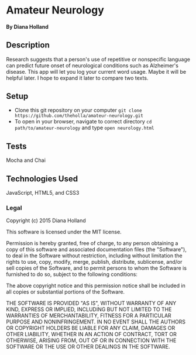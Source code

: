 # Amateur Neurology

#### By Diana Holland

## Description

Research suggests that a person's use of repetitive or nonspecific language can predict future onset of neurological conditions such as Alzheimer's disease. This app will let you log your current word usage. Maybe it will be helpful later. I hope to expand it later to compare two texts.

## Setup

* Clone this git repository on your computer ```git clone  https://github.com/theholla/amateur-neurology.git```
* To open in your browser, navigate to correct directory ```cd path/to/amateur-neurology``` and type ```open neurology.html```

## Tests

Mocha and Chai

## Technologies Used

JavaScript, HTML5, and CSS3

### Legal

Copyright (c) 2015 Diana Holland

This software is licensed under the MIT license.

Permission is hereby granted, free of charge, to any person obtaining a copy
of this software and associated documentation files (the "Software"), to deal
in the Software without restriction, including without limitation the rights
to use, copy, modify, merge, publish, distribute, sublicense, and/or sell
copies of the Software, and to permit persons to whom the Software is
furnished to do so, subject to the following conditions:

The above copyright notice and this permission notice shall be included in
all copies or substantial portions of the Software.

THE SOFTWARE IS PROVIDED "AS IS", WITHOUT WARRANTY OF ANY KIND, EXPRESS OR
IMPLIED, INCLUDING BUT NOT LIMITED TO THE WARRANTIES OF MERCHANTABILITY,
FITNESS FOR A PARTICULAR PURPOSE AND NONINFRINGEMENT. IN NO EVENT SHALL THE
AUTHORS OR COPYRIGHT HOLDERS BE LIABLE FOR ANY CLAIM, DAMAGES OR OTHER
LIABILITY, WHETHER IN AN ACTION OF CONTRACT, TORT OR OTHERWISE, ARISING FROM,
OUT OF OR IN CONNECTION WITH THE SOFTWARE OR THE USE OR OTHER DEALINGS IN
THE SOFTWARE.
